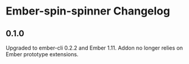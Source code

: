 # Ember-spin-spinner Changelog

## 0.1.0

Upgraded to ember-cli 0.2.2 and Ember 1.11. Addon no longer relies on Ember prototype extensions.
